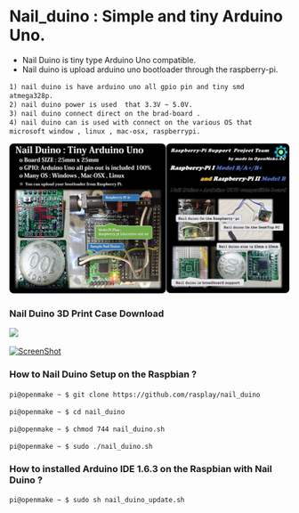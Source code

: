 # Nail_duino : Simple and tiny Arduino Uno.

* Nail Duino is tiny type Arduino Uno compatible.
* Nail duino is upload arduino uno bootloader through the raspberry-pi. 
```
1) nail duino is have arduino uno all gpio pin and tiny smd atmega328p.
2) nail duino power is used  that 3.3V ~ 5.0V.
3) nail duino connect direct on the brad-board .
4) nail duino can is used with connect on the various OS that microsoft window , linux , mac-osx, raspberrypi.
```

<img src="https://github.com/rasplay/Nail_duino_Project/blob/master/IMG/nail_duino.jpg" width="1200">

### Nail Duino 3D Print Case Download

[<img src="http://www.rasplay.org/wp-content/uploads/nail_duino_61.jpg" width="100">](https://github.com/rasplay/Nail_duino_Project/blob/master/nail_duino_case.zip)

[![ScreenShot](http://www.rasplay.org/wp-content/uploads/25.jpg)](https://www.youtube.com/watch?v=vQyZlNaWGlg)

### How to Nail Duino Setup on the Raspbian ? 

`pi@openmake ~ $ git clone https://github.com/rasplay/nail_duino`

`pi@openmake ~ $ cd nail_duino`

`pi@openmake ~ $ chmod 744 nail_duino.sh`

`pi@openmake ~ $ sudo ./nail_duino.sh`

### How to installed Arduino IDE 1.6.3 on the Raspbian with Nail Duino ? 

`pi@openmake ~ $ sudo sh nail_duino_update.sh`

